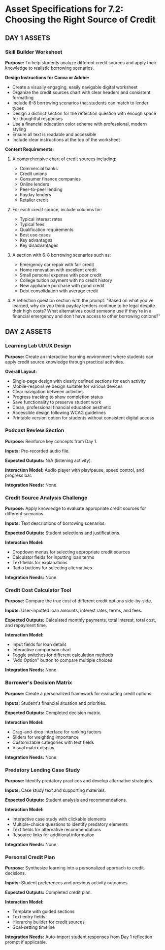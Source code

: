 # Asset Specifications for 7.2: Choosing the Right Source of Credit

## DAY 1 ASSETS

### Skill Builder Worksheet

**Purpose:** To help students analyze different credit sources and apply their knowledge to realistic borrowing scenarios.

**Design Instructions for Canva or Adobe:**

- Create a visually engaging, easily navigable digital worksheet
- Organize the credit sources chart with clear headers and consistent formatting
- Include 6-8 borrowing scenarios that students can match to lender types
- Design a distinct section for the reflection question with enough space for thoughtful responses
- Use a financial education color scheme with professional, modern styling
- Ensure all text is readable and accessible
- Include clear instructions at the top of the worksheet

**Content Requirements:**

1. A comprehensive chart of credit sources including:
   - Commercial banks
   - Credit unions
   - Consumer finance companies
   - Online lenders
   - Peer-to-peer lending
   - Payday lenders
   - Retailer credit

2. For each credit source, include columns for:
   - Typical interest rates
   - Typical fees
   - Qualification requirements
   - Best use cases
   - Key advantages
   - Key disadvantages

3. A section with 6-8 borrowing scenarios such as:
   - Emergency car repair with fair credit
   - Home renovation with excellent credit
   - Small personal expense with poor credit
   - College tuition payment with no credit history
   - New appliance purchase with good credit
   - Debt consolidation with average credit

4. A reflection question section with the prompt:
   "Based on what you've learned, why do you think payday lenders continue to be legal despite their high costs? What alternatives could someone use if they're in a financial emergency and don't have access to other borrowing options?"

## DAY 2 ASSETS

### Learning Lab UI/UX Design

**Purpose:** Create an interactive learning environment where students can apply credit source knowledge through practical activities.

**Overall Layout:**
- Single-page design with clearly defined sections for each activity
- Mobile-responsive design suitable for various devices
- Clear navigation between activities
- Progress tracking to show completion status
- Save functionality to preserve student work
- Clean, professional financial education aesthetic
- Accessible design following WCAG guidelines
- Printable version option for students without consistent digital access

### Podcast Review Section

**Purpose:** Reinforce key concepts from Day 1.

**Inputs:** Pre-recorded audio file.

**Expected Outputs:** N/A (listening activity).

**Interaction Model:** Audio player with play/pause, speed control, and progress bar.

**Integration Needs:** None.

### Credit Source Analysis Challenge

**Purpose:** Apply knowledge to evaluate appropriate credit sources for different scenarios.

**Inputs:** Text descriptions of borrowing scenarios.

**Expected Outputs:** Student selections and justifications.

**Interaction Model:**
- Dropdown menus for selecting appropriate credit sources
- Calculator fields for inputting loan terms
- Text fields for explanations
- Radio buttons for selecting alternatives

**Integration Needs:** None.

### Credit Cost Calculator Tool

**Purpose:** Compare the true cost of different credit options side-by-side.

**Inputs:** User-inputted loan amounts, interest rates, terms, and fees.

**Expected Outputs:** Calculated monthly payments, total interest, total cost, and repayment time.

**Interaction Model:**
- Input fields for loan details
- Interactive comparison chart
- Toggle switches for different calculation methods
- "Add Option" button to compare multiple choices

**Integration Needs:** None.

### Borrower's Decision Matrix

**Purpose:** Create a personalized framework for evaluating credit options.

**Inputs:** Student's financial situation and priorities.

**Expected Outputs:** Completed decision matrix.

**Interaction Model:**
- Drag-and-drop interface for ranking factors
- Sliders for weighting importance
- Customizable categories with text fields
- Visual matrix display

**Integration Needs:** None.

### Predatory Lending Case Study

**Purpose:** Identify predatory practices and develop alternative strategies.

**Inputs:** Case study text and supporting materials.

**Expected Outputs:** Student analysis and recommendations.

**Interaction Model:**
- Interactive case study with clickable elements
- Multiple-choice questions to identify predatory elements
- Text fields for alternative recommendations
- Resource links for additional information

**Integration Needs:** None.

### Personal Credit Plan

**Purpose:** Synthesize learning into a personalized approach to credit decisions.

**Inputs:** Student preferences and previous activity outcomes.

**Expected Outputs:** Completed credit plan.

**Interaction Model:**
- Template with guided sections
- Text entry fields
- Hierarchy builder for credit sources
- Goal-setting timeline

**Integration Needs:** Auto-import student responses from Day 1 reflection prompt if applicable.